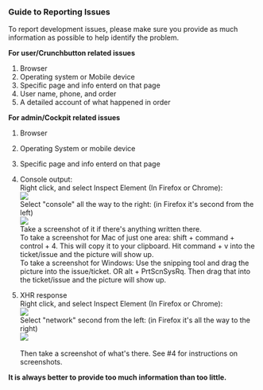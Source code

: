 ### Guide to Reporting Issues

To report development issues, please make sure you provide as much information as possible to help identify the problem.

**For user/Crunchbutton related issues**

1. Browser
2. Operating system or Mobile device
3. Specific page and info enterd on that page
4. User name, phone, and order
5. A detailed account of what happened in order

**For admin/Cockpit related issues**

1. Browser
2. Operating System or mobile device
3. Specific page and info enterd on that page
4. Console output:
      <br>Right click, and select Inspect Element (In Firefox or Chrome):
      <br><img src="https://cloud.githubusercontent.com/assets/10369508/6260200/01191b74-b790-11e4-89c3-f430962856c1.png"><br>
      Select "console" all the way to the right: (in Firefox it's second from the left)
      <br><img src="https://cloud.githubusercontent.com/assets/10369508/6260238/9c213160-b790-11e4-93b8-0c2df98ef386.png">
      <br>Take a screenshot of it if there's anything written there.
      <br>To take a screenshot for Mac of just one area: shift + command + control + 4. This will copy it to your clipboard. Hit command + v into the ticket/issue and the picture will show up. 
<br>To take a screenshot for Windows: Use the snipping tool and drag the picture into the issue/ticket. OR alt + PrtScnSysRq. Then drag that into the ticket/issue and the picture will show up.
      
5. XHR response
<br>Right click, and select Inspect Element (In Firefox or Chrome):
      <br><img src="https://cloud.githubusercontent.com/assets/10369508/6260200/01191b74-b790-11e4-89c3-f430962856c1.png"><br>
      Select "network" second from the left: (in Firefox it's all the way to the right)
<br><img src="https://cloud.githubusercontent.com/assets/10369508/6260328/05d47404-b792-11e4-9799-4ee9a0f3e542.png"><br>
<br>Then take a screenshot of what's there. See #4 for instructions on screenshots. 


**It is always better to provide too much information than too little.**

